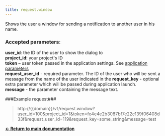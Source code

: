 ```yaml
---
title: request.window
---
```

Shows the user a window for sending a notification to another user in his name.

### Accepted parameters: ###

**user_id**: the ID of the user to show the dialog to<br>
**project_id**: your project's ID<br>
**token** – user token passed in the application settings. See [application parameters](/app)<br>
**request_user_id** - required parameter. The ID of the user who will be sent a message from the name of the user indicated in the 
**request_key** - optional extra parameter which will be passed during application launch.<br>
**message** - the parameter containing the message text.

###Example request###

> http://{{domain}}/v1/request.window?user_id=100&project_id=1&token=fe4e4e2b3087bf7e22c139f06408d33f&request_user_id=119&request_key=some_string&message=test

[**<- Return to main documentation**](/en/notification)